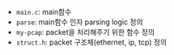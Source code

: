 -  `main.c`: main함수
-  `parse`: main함수 인자 parsing logic 정의
-  `my-pcap`: packet을 처리해주기 위한 함수 정의
-  `struct.h`: packet 구조체(ethernet, ip, tcp) 정의